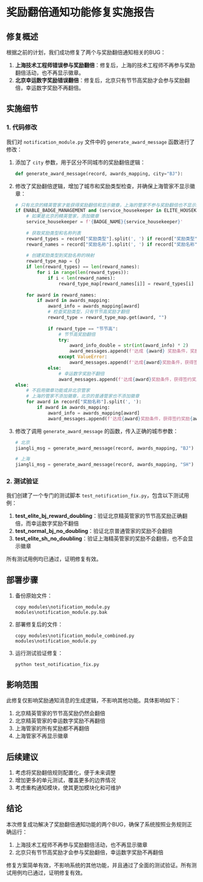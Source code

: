 # 奖励翻倍通知功能修复实施报告

## 修复概述

根据之前的计划，我们成功修复了两个与奖励翻倍通知相关的BUG：

1. **上海技术工程师错误参与奖励翻倍**：修复后，上海的技术工程师不再参与奖励翻倍活动，也不再显示徽章。
2. **北京幸运数字奖励错误翻倍**：修复后，北京只有节节高奖励才会参与奖励翻倍，幸运数字奖励不再翻倍。

## 实施细节

### 1. 代码修改

我们对 `notification_module.py` 文件中的 `generate_award_message` 函数进行了修改：

1. 添加了 `city` 参数，用于区分不同城市的奖励翻倍逻辑：
   ```python
   def generate_award_message(record, awards_mapping, city="BJ"):
   ```

2. 修改了奖励翻倍逻辑，增加了城市和奖励类型检查，并确保上海管家不显示徽章：
   ```python
   # 只有北京的精英管家才能获得奖励翻倍和显示徽章，上海的管家不参与奖励翻倍也不显示徽章
   if ENABLE_BADGE_MANAGEMENT and (service_housekeeper in ELITE_HOUSEKEEPER) and city == "BJ":
       # 如果是北京的精英管家，添加徽章
       service_housekeeper = f'{BADGE_NAME}{service_housekeeper}'
       
       # 获取奖励类型和名称列表
       reward_types = record["奖励类型"].split(', ') if record["奖励类型"] else []
       reward_names = record["奖励名称"].split(', ') if record["奖励名称"] else []
       
       # 创建奖励类型到奖励名称的映射
       reward_type_map = {}
       if len(reward_types) == len(reward_names):
           for i in range(len(reward_types)):
               if i < len(reward_names):
                   reward_type_map[reward_names[i]] = reward_types[i]
       
       for award in reward_names:
           if award in awards_mapping:
               award_info = awards_mapping[award]
               # 检查奖励类型，只有节节高奖励才翻倍
               reward_type = reward_type_map.get(award, "")
               
               if reward_type == "节节高":
                   # 节节高奖励翻倍
                   try:
                       award_info_double = str(int(award_info) * 2)
                       award_messages.append(f'达成 {award} 奖励条件，奖励金额 {award_info} 元，同时触发"精英连击双倍奖励"，奖励金额\U0001F680直升至 {award_info_double} 元！\U0001F9E7\U0001F9E7\U0001F9E7')
                   except ValueError:
                       award_messages.append(f'达成{award}奖励条件，获得签约奖励{award_info}元 \U0001F9E7\U0001F9E7\U0001F9E7')
               else:
                   # 幸运数字奖励不翻倍
                   award_messages.append(f'达成{award}奖励条件，获得签约奖励{award_info}元 \U0001F9E7\U0001F9E7\U0001F9E7')
   else:
       # 不启用徽章功能或非北京管家
       # 上海的管家不添加徽章，北京的普通管家也不添加徽章
       for award in record["奖励名称"].split(', '):
           if award in awards_mapping:
               award_info = awards_mapping[award]
               award_messages.append(f'达成{award}奖励条件，获得签约奖励{award_info}元 \U0001F9E7\U0001F9E7\U0001F9E7')
   ```

3. 修改了调用 `generate_award_message` 的函数，传入正确的城市参数：
   ```python
   # 北京
   jiangli_msg = generate_award_message(record, awards_mapping, "BJ")
   
   # 上海
   jiangli_msg = generate_award_message(record, awards_mapping, "SH")
   ```

### 2. 测试验证

我们创建了一个专门的测试脚本 `test_notification_fix.py`，包含以下测试用例：

1. **test_elite_bj_reward_doubling**：验证北京精英管家的节节高奖励正确翻倍，而幸运数字奖励不翻倍
2. **test_normal_bj_no_doubling**：验证北京普通管家的奖励不会翻倍
3. **test_elite_sh_no_doubling**：验证上海精英管家的奖励不会翻倍，也不会显示徽章

所有测试用例均已通过，证明修复有效。

## 部署步骤

1. 备份原始文件：
   ```
   copy modules\notification_module.py modules\notification_module.py.bak
   ```

2. 部署修复后的文件：
   ```
   copy modules\notification_module_combined.py modules\notification_module.py
   ```

3. 运行测试验证修复：
   ```
   python test_notification_fix.py
   ```

## 影响范围

此修复仅影响奖励通知消息的生成逻辑，不影响其他功能。具体影响如下：

1. 北京精英管家的节节高奖励仍然会翻倍
2. 北京精英管家的幸运数字奖励不再翻倍
3. 上海管家的所有奖励都不再翻倍
4. 上海管家不再显示徽章

## 后续建议

1. 考虑将奖励翻倍规则配置化，便于未来调整
2. 增加更多的单元测试，覆盖更多的边界情况
3. 考虑重构通知模块，使其更加模块化和可维护

## 结论

本次修复成功解决了奖励翻倍通知功能的两个BUG，确保了系统按照业务规则正确运行：

1. 上海技术工程师不再参与奖励翻倍活动，也不再显示徽章
2. 北京只有节节高奖励才会参与奖励翻倍，幸运数字奖励不再翻倍

修复方案简单有效，不影响系统的其他功能，并且通过了全面的测试验证。所有测试用例均已通过，证明修复有效。
